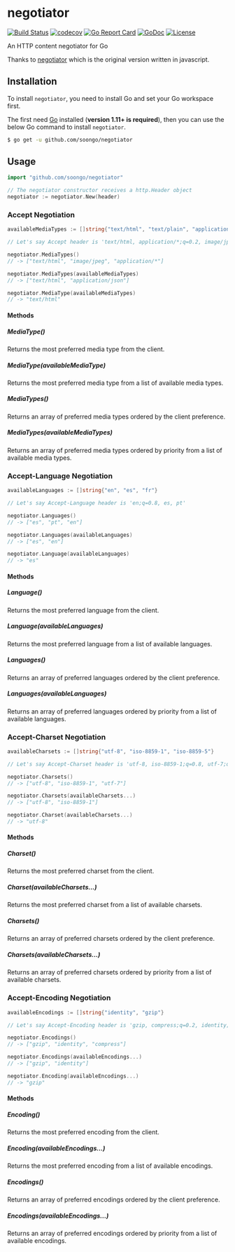 # negotiator

[![Build Status](https://travis-ci.org/soongo/negotiator.svg)](https://travis-ci.org/soongo/negotiator)
[![codecov](https://codecov.io/gh/soongo/negotiator/branch/master/graph/badge.svg)](https://codecov.io/gh/soongo/negotiator)
[![Go Report Card](https://goreportcard.com/badge/github.com/soongo/negotiator)](https://goreportcard.com/report/github.com/soongo/negotiator)
[![GoDoc](https://godoc.org/github.com/soongo/negotiator?status.svg)](https://godoc.org/github.com/soongo/negotiator)
[![License](https://img.shields.io/badge/MIT-green.svg)](https://opensource.org/licenses/MIT)

An HTTP content negotiator for Go

Thanks to [negotiator](https://github.com/jshttp/negotiator) which is the 
original version written in javascript.

## Installation

To install `negotiator`, you need to install Go and set your Go workspace first.

The first need [Go](https://golang.org/) installed (**version 1.11+ is required**),
then you can use the below Go command to install `negotiator`.

```sh
$ go get -u github.com/soongo/negotiator
```

## Usage

```go
import "github.com/soongo/negotiator"

// The negotiator constructor receives a http.Header object
negotiator := negotiator.New(header)
```

### Accept Negotiation

```go
availableMediaTypes := []string{"text/html", "text/plain", "application/json"}

// Let's say Accept header is 'text/html, application/*;q=0.2, image/jpeg;q=0.8'

negotiator.MediaTypes()
// -> ["text/html", "image/jpeg", "application/*"]

negotiator.MediaTypes(availableMediaTypes)
// -> ["text/html", "application/json"]

negotiator.MediaType(availableMediaTypes)
// -> "text/html"
```

#### Methods

##### MediaType()

Returns the most preferred media type from the client.

##### MediaType(availableMediaType)

Returns the most preferred media type from a list of available media types.

##### MediaTypes()

Returns an array of preferred media types ordered by the client preference.

##### MediaTypes(availableMediaTypes)

Returns an array of preferred media types ordered by priority from a list of
available media types.

### Accept-Language Negotiation

```go
availableLanguages := []string{"en", "es", "fr"}

// Let's say Accept-Language header is 'en;q=0.8, es, pt'

negotiator.Languages()
// -> ["es", "pt", "en"]

negotiator.Languages(availableLanguages)
// -> ["es", "en"]

negotiator.Language(availableLanguages)
// -> "es"
```

#### Methods

##### Language()

Returns the most preferred language from the client.

##### Language(availableLanguages)

Returns the most preferred language from a list of available languages.

##### Languages()

Returns an array of preferred languages ordered by the client preference.

##### Languages(availableLanguages)

Returns an array of preferred languages ordered by priority from a list of
available languages.

### Accept-Charset Negotiation

```go
availableCharsets := []string{"utf-8", "iso-8859-1", "iso-8859-5"}

// Let's say Accept-Charset header is 'utf-8, iso-8859-1;q=0.8, utf-7;q=0.2'

negotiator.Charsets()
// -> ["utf-8", "iso-8859-1", "utf-7"]

negotiator.Charsets(availableCharsets...)
// -> ["utf-8", "iso-8859-1"]

negotiator.Charset(availableCharsets...)
// -> "utf-8"
```

#### Methods

##### Charset()

Returns the most preferred charset from the client.

##### Charset(availableCharsets...)

Returns the most preferred charset from a list of available charsets.

##### Charsets()

Returns an array of preferred charsets ordered by the client preference.

##### Charsets(availableCharsets...)

Returns an array of preferred charsets ordered by priority from a list of
available charsets.

### Accept-Encoding Negotiation

```go
availableEncodings := []string{"identity", "gzip"}

// Let's say Accept-Encoding header is 'gzip, compress;q=0.2, identity;q=0.5'

negotiator.Encodings()
// -> ["gzip", "identity", "compress"]

negotiator.Encodings(availableEncodings...)
// -> ["gzip", "identity"]

negotiator.Encoding(availableEncodings...)
// -> "gzip"
```

#### Methods

##### Encoding()

Returns the most preferred encoding from the client.

##### Encoding(availableEncodings...)

Returns the most preferred encoding from a list of available encodings.

##### Encodings()

Returns an array of preferred encodings ordered by the client preference.

##### Encodings(availableEncodings...)

Returns an array of preferred encodings ordered by priority from a list of
available encodings.
